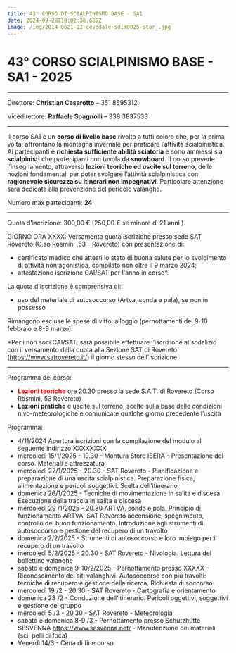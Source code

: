 ```yaml
---
title: 43° CORSO DI SCIALPINISMO BASE - SA1
date: 2024-09-28T18:02:36.689Z
image: /img/2014_0621-22-cevedale-sdim0025-star_.jpg
---
```

# 43° CORSO SCIALPINISMO BASE - SA1 - 2025

- - -

Direttore: **Christian Casarotto** – 351 8595312

Vicedirettore: **Raffaele Spagnolli** – 338 3837533

- - -

Il corso SA1 è un **corso di livello base** rivolto a tutti coloro che, per la prima volta, affrontano la montagna invernale per praticare l’attività scialpinistica. Ai partecipanti è **richiesta sufficiente abilità sciatoria** e sono ammessi sia **scialpinisti** che partecipanti con tavola da **snowboard**. Il corso prevede l’insegnamento, attraverso **lezioni teoriche ed uscite sul terreno**, delle nozioni fondamentali per poter svolgere l’attività scialpinistica con **ragionevole sicurezza su itinerari non impegnativi**. Particolare attenzione sarà dedicata alla prevenzione del pericolo valanghe.

Numero max partecipanti: **24**

- - -

Quota d'iscrizione: 300,00 € (250,00 € se minore di 21 anni ).

GIORNO ORA XXXX: Versamento quota iscrizione presso sede SAT Rovereto (C.so Rosmini ,53 - Rovereto) con presentazione di:

* certificato medico che attesti lo stato di buona salute per lo svolgimento di attività non agonistica, compilato non oltre il 9 marzo 2024;
* attestazione iscrizione CAI/SAT per l'anno in corso*.

La quota d'iscrizione è comprensiva di:

* uso del materiale di autosoccorso (Artva, sonda e pala), se non in possesso

Rimangono escluse le spese di vitto, alloggio (pernottamenti del 9-10 febbraio e 8-9 marzo).

\*Per i non soci CAI/SAT, sarà possibile effettuare l’iscrizione al sodalizio con il versamento della quota alla Sezione SAT di Rovereto (https://www.satrovereto.it/) il giorno stesso dell'iscrizione

- - -

Programma del corso:

* <font color="red">**Lezioni teoriche**</font> ore 20.30 presso la sede S.A.T. di Rovereto (Corso Rosmini, 53 Rovereto)
* **Lezioni pratiche** e uscite sul terreno, scelte sulla base delle condizioni nivo-meteorologiche e comunicate qualche giorno precedente l’uscita

Programma:

* 4/11/2024 Apertura iscrizioni con la compilazione del modulo al seguente indirizzo XXXXXXXX
* mercoledì 15/1/2025 - 19.30 - Montura Store ISERA - Presentazione del corso. Materiali e attrezzatura
* mercoledì 22/1/2025 - 20.30 - SAT Rovereto - Pianificazione e preparazione di una uscita scialpinistica. Preparazione fisica, alimentazione e pericoli soggettivi. Scelta dell’itinerario
* domenica 26/1/2025 - Tecniche di movimentazione in salita e discesa. Esecuzione della traccia in salita e discesa
* mercoledì 29 /1/2025 - 20.30 ARTVA, sonda e pala. Principio di funzionamento ARTVA, SAT Rovereto accensione, spegnimento, controllo del buon funzionamento.
  Introduzione agli strumenti di autosoccorso e gestione del
  recupero di un travolto
* domenica 2/2/2025 - Strumenti di autosoccorso e loro impiego per il recupero di un travolto
* mercoledì 5/2/2025 - 20.30 - SAT Rovereto - Nivologia. Lettura del bollettino valanghe
* sabato e domenica 9-10/2/2025 - Pernottamento presso XXXXX - Riconoscimento dei siti valanghivi. Autosoccorso con più travolti: tecniche di recupero e gestione della ricerca. Richiesta
  di soccorso.
* mercoledì 19 /2 - 20.30 - SAT Rovereto - Cartografia e orientamento
* domenica 23 /2 - Conduzione dell’itinerario. Pericoli oggettivi, soggettivi e gestione del gruppo
* mercoledì 5 /3 - 20.30 - SAT Rovereto - Meteorologia
* sabato e domenica 8-9 /3 - Pernottamento presso Schutzhütte SESVENNA https://www.sesvenna.net/ - Manutenzione dei materiali (sci, pelli di foca)
* Venerdì 14/3 - Cena di fine corso